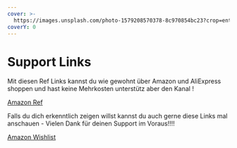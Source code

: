 ```yaml
---
cover: >-
  https://images.unsplash.com/photo-1579208570378-8c970854bc23?crop=entropy&cs=tinysrgb&fm=jpg&ixid=MnwxOTcwMjR8MHwxfHNlYXJjaHw0fHxzdXBwb3J0fGVufDB8fHx8MTY2NDIyMjE2Nw&ixlib=rb-1.2.1&q=80
coverY: 0
---
```


# Support Links

Mit diesen Ref Links kannst du wie gewohnt über Amazon und AliExpress shoppen und hast keine Mehrkosten unterstütz aber den Kanal !

[Amazon Ref  ](https://amzn.to/3RIUtw4)



Falls du dich erkenntlich zeigen willst kannst du auch gerne diese Links mal anschauen - Vielen Dank für deinen Support im Voraus!!!!



[Amazon Wishlist](https://www.amazon.de/hz/wishlist/ls/99DAZJA1YR9M?ref\_=wl\_share)
